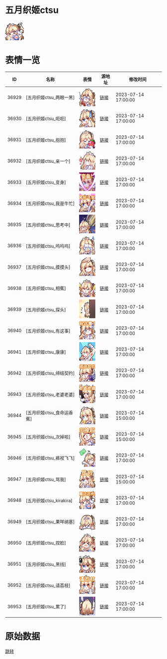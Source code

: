 # 五月织姬ctsu

<img src="./cover.png" height="60" alt="cover" />

# 表情一览

|ID|名称|表情|源地址|修改时间|
|----|----|----|----|----|
|36929|[五月织姬ctsu_两眼一黑]|<img src="./pic/036929_%5B五月织姬ctsu_两眼一黑%5D.png" height="60" alt="两眼一黑"/>|[链接](https://i0.hdslb.com/bfs/garb/441e7544625df17b45064992d0f3c38cc6a4326a.png)|2023-07-14 17:00:00|
|36930|[五月织姬ctsu_呃呃]|<img src="./pic/036930_%5B五月织姬ctsu_呃呃%5D.png" height="60" alt="呃呃"/>|[链接](https://i0.hdslb.com/bfs/garb/cdc59ff16991cbcb595f6c820f622d21d094ff2c.png)|2023-07-14 17:00:00|
|36931|[五月织姬ctsu_抱抱]|<img src="./pic/036931_%5B五月织姬ctsu_抱抱%5D.png" height="60" alt="抱抱"/>|[链接](https://i0.hdslb.com/bfs/garb/83fdcf57baea723f5c897dae922070aa3e072511.png)|2023-07-14 17:00:00|
|36932|[五月织姬ctsu_亲一个]|<img src="./pic/036932_%5B五月织姬ctsu_亲一个%5D.png" height="60" alt="亲一个"/>|[链接](https://i0.hdslb.com/bfs/garb/b32b0d2156fd69ccf8bbf8aa4700e6945ef61cdf.png)|2023-07-14 17:00:00|
|36933|[五月织姬ctsu_变身]|<img src="./pic/036933_%5B五月织姬ctsu_变身%5D.png" height="60" alt="变身"/>|[链接](https://i0.hdslb.com/bfs/garb/175a4312a693b981c7383cfaeeefee36da79a998.png)|2023-07-14 17:00:00|
|36934|[五月织姬ctsu_我是牛忙]|<img src="./pic/036934_%5B五月织姬ctsu_我是牛忙%5D.png" height="60" alt="我是牛忙"/>|[链接](https://i0.hdslb.com/bfs/garb/ec7c8b18fdfe5faf6695940b8b450824e3ea1e4e.png)|2023-07-14 17:00:00|
|36935|[五月织姬ctsu_思考中]|<img src="./pic/036935_%5B五月织姬ctsu_思考中%5D.png" height="60" alt="思考中"/>|[链接](https://i0.hdslb.com/bfs/garb/1be606f8ac2aabf0d1cd363ba71d693b77648674.png)|2023-07-14 17:00:00|
|36936|[五月织姬ctsu_呜呜呜]|<img src="./pic/036936_%5B五月织姬ctsu_呜呜呜%5D.png" height="60" alt="呜呜呜"/>|[链接](https://i0.hdslb.com/bfs/garb/a77ab1d4dc715f0a6f3b0fdc95ddbdf8209bab6c.png)|2023-07-14 17:00:00|
|36937|[五月织姬ctsu_摸摸头]|<img src="./pic/036937_%5B五月织姬ctsu_摸摸头%5D.png" height="60" alt="摸摸头"/>|[链接](https://i0.hdslb.com/bfs/garb/b0e4ed6f96c02ccbe7d18757fec2e0dfb7a7f1c0.png)|2023-07-14 17:00:00|
|36938|[五月织姬ctsu_相蕉]|<img src="./pic/036938_%5B五月织姬ctsu_相蕉%5D.png" height="60" alt="相蕉"/>|[链接](https://i0.hdslb.com/bfs/garb/324dee09154523cef70546b2f2ae30443af805c9.png)|2023-07-14 17:00:00|
|36939|[五月织姬ctsu_探头]|<img src="./pic/036939_%5B五月织姬ctsu_探头%5D.png" height="60" alt="探头"/>|[链接](https://i0.hdslb.com/bfs/garb/987ec4234858ba8e8077a9ee2bf104ef3f093f24.png)|2023-07-14 17:00:00|
|36940|[五月织姬ctsu_有这事]|<img src="./pic/036940_%5B五月织姬ctsu_有这事%5D.png" height="60" alt="有这事"/>|[链接](https://i0.hdslb.com/bfs/garb/ba2d49ae3a65d4df17a6a6145223129fa753c325.png)|2023-07-14 17:00:00|
|36941|[五月织姬ctsu_康康]|<img src="./pic/036941_%5B五月织姬ctsu_康康%5D.png" height="60" alt="康康"/>|[链接](https://i0.hdslb.com/bfs/garb/59360e7594291c9ce1da018f41d1e6021e31955c.png)|2023-07-14 17:00:00|
|36942|[五月织姬ctsu_缔结契约]|<img src="./pic/036942_%5B五月织姬ctsu_缔结契约%5D.png" height="60" alt="缔结契约"/>|[链接](https://i0.hdslb.com/bfs/garb/0ef175ba1aa0d529f1a1ec5be6c8201e6ea58365.png)|2023-07-14 17:00:00|
|36943|[五月织姬ctsu_老婆老婆]|<img src="./pic/036943_%5B五月织姬ctsu_老婆老婆%5D.png" height="60" alt="老婆老婆"/>|[链接](https://i0.hdslb.com/bfs/garb/6ab0867f31c5cb1755a517f4ebd09ae46d538a1d.png)|2023-07-14 17:00:00|
|36944|[五月织姬ctsu_食命运香蕉]|<img src="./pic/036944_%5B五月织姬ctsu_食命运香蕉%5D.png" height="60" alt="食命运香蕉"/>|[链接](https://i0.hdslb.com/bfs/garb/52fc1923a8a73498be64d781fceb408a433ee589.png)|2023-07-14 15:00:00|
|36945|[五月织姬ctsu_次掉啦]|<img src="./pic/036945_%5B五月织姬ctsu_次掉啦%5D.png" height="60" alt="次掉啦"/>|[链接](https://i0.hdslb.com/bfs/garb/7ec845afc5404a7b1648a30968ebdd0a71ecaf8a.png)|2023-07-14 15:00:00|
|36946|[五月织姬ctsu_裤衩飞飞]|<img src="./pic/036946_%5B五月织姬ctsu_裤衩飞飞%5D.png" height="60" alt="裤衩飞飞"/>|[链接](https://i0.hdslb.com/bfs/garb/c26cd19b9708429402b6b18f79ca186ae105b4b4.png)|2023-07-14 17:00:00|
|36947|[五月织姬ctsu_骂我]|<img src="./pic/036947_%5B五月织姬ctsu_骂我%5D.png" height="60" alt="骂我"/>|[链接](https://i0.hdslb.com/bfs/garb/373f9e4872ca711f743a238e2a54256d6db153f7.png)|2023-07-14 15:00:00|
|36948|[五月织姬ctsu_kirakira]|<img src="./pic/036948_%5B五月织姬ctsu_kirakira%5D.png" height="60" alt="kirakira"/>|[链接](https://i0.hdslb.com/bfs/garb/97fac6cd08ee474b489b8aaec100c05c0ef63532.png)|2023-07-14 17:00:00|
|36949|[五月织姬ctsu_果咩纳塞]|<img src="./pic/036949_%5B五月织姬ctsu_果咩纳塞%5D.png" height="60" alt="果咩纳塞"/>|[链接](https://i0.hdslb.com/bfs/garb/5485b2aa187dcf4142f845bbfcd4ee7d8bdb59d1.png)|2023-07-14 17:00:00|
|36950|[五月织姬ctsu_捏脸]|<img src="./pic/036950_%5B五月织姬ctsu_捏脸%5D.png" height="60" alt="捏脸"/>|[链接](https://i0.hdslb.com/bfs/garb/72693d580f123947d357d106426d94cf0f68b351.png)|2023-07-14 17:00:00|
|36951|[五月织姬ctsu_黑线]|<img src="./pic/036951_%5B五月织姬ctsu_黑线%5D.png" height="60" alt="黑线"/>|[链接](https://i0.hdslb.com/bfs/garb/968c3673efc16474af5844766820638c4de0fe3f.png)|2023-07-14 17:00:00|
|36952|[五月织姬ctsu_请荔枝]|<img src="./pic/036952_%5B五月织姬ctsu_请荔枝%5D.png" height="60" alt="请荔枝"/>|[链接](https://i0.hdslb.com/bfs/garb/877b0628240ebe7817450d097b53cfcc8ae96083.png)|2023-07-14 17:00:00|
|36953|[五月织姬ctsu_累了]|<img src="./pic/036953_%5B五月织姬ctsu_累了%5D.png" height="60" alt="累了"/>|[链接](https://i0.hdslb.com/bfs/garb/20cbbba97386faed3012aa8ed615f04a36965fd7.png)|2023-07-14 17:00:00|

# 原始数据

[跳转](./raw.json)

